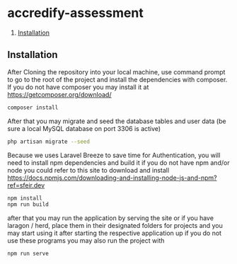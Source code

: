 # accredify-assessment

1. [Installation](#Installation)


## Installation
After Cloning the repository into your local machine, use command prompt to go to the root of the project and install the dependencies with composer. 
If you do not have composer you may install it at https://getcomposer.org/download/
```bash
composer install
```
After that you may migrate and seed the database tables and user data (be sure a local MySQL database on port 3306 is active)
```bash
php artisan migrate --seed
```
Because we uses Laravel Breeze to save time for Authentication, you will need to install npm dependencies and build it
if you do not have npm and/or node you could refer to this site to download and install
https://docs.npmjs.com/downloading-and-installing-node-js-and-npm?ref=sfeir.dev

```bash
npm install
npm run build
```
after that you may run the application by serving the site or if you have laragon / herd, place them in their designated folders for projects and you may start using it after starting the respective application up
if you do not use these programs you may also run the project with
```bash
npm run serve
```
